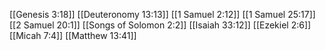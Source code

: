 [[Genesis 3:18]]
[[Deuteronomy 13:13]]
[[1 Samuel 2:12]]
[[1 Samuel 25:17]]
[[2 Samuel 20:1]]
[[Songs of Solomon 2:2]]
[[Isaiah 33:12]]
[[Ezekiel 2:6]]
[[Micah 7:4]]
[[Matthew 13:41]]
